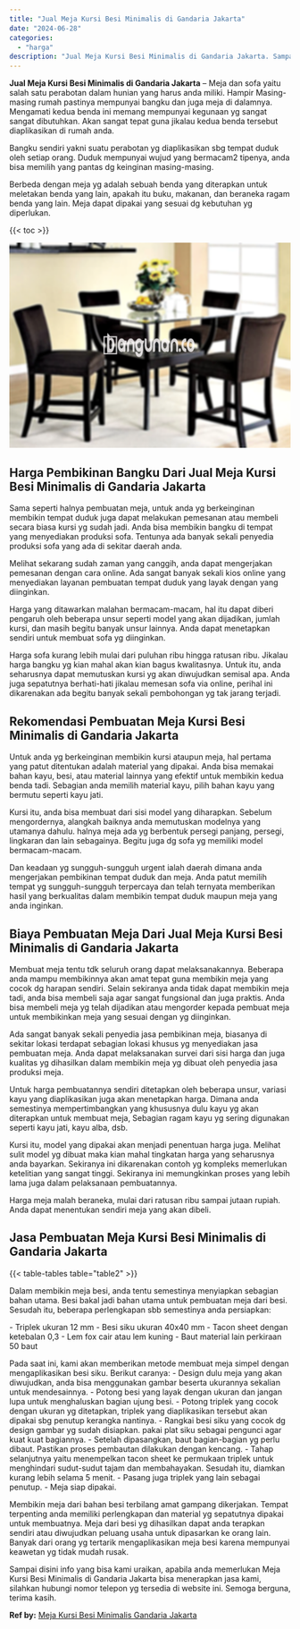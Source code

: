 ```yaml
---
title: "Jual Meja Kursi Besi Minimalis di Gandaria Jakarta"
date: "2024-06-28"
categories: 
  - "harga"
description: "Jual Meja Kursi Besi Minimalis di Gandaria Jakarta. Sampai disini info yang bisa kami uraikan, apabila anda memerlukan Meja Kursi Besi Minimalis di Gandaria..."
---
```


**Jual Meja Kursi Besi Minimalis di Gandaria Jakarta** – Meja dan sofa yaitu salah satu perabotan dalam hunian yang harus anda miliki. Hampir Masing-masing rumah pastinya mempunyai bangku dan juga meja di dalamnya. Mengamati kedua benda ini memang mempunyai kegunaan yg sangat sangat dibutuhkan. Akan sangat tepat guna jikalau kedua benda tersebut diaplikasikan di rumah anda.

Bangku sendiri yakni suatu perabotan yg diaplikasikan sbg tempat duduk oleh setiap orang. Duduk mempunyai wujud yang bermacam2 tipenya, anda bisa memilih yang pantas dg keinginan masing-masing.

Berbeda dengan meja yg adalah sebuah benda yang diterapkan untuk meletakan benda yang lain, apakah itu buku, makanan, dan beraneka ragam benda yang lain. Meja dapat dipakai yang sesuai dg kebutuhan yg diperlukan.

{{< toc >}}

![Jual Meja Kursi Besi Minimalis di Gandaria Jakarta](/images/jual-meja-besi-murah03.png)

## Harga Pembikinan Bangku Dari Jual Meja Kursi Besi Minimalis di Gandaria Jakarta

Sama seperti halnya pembuatan meja, untuk anda yg berkeinginan membikin tempat duduk juga dapat melakukan pemesanan atau membeli secara biasa kursi yg sudah jadi. Anda bisa membikin bangku di tempat yang menyediakan produksi sofa. Tentunya ada banyak sekali penyedia produksi sofa yang ada di sekitar daerah anda.

Melihat sekarang sudah zaman yang canggih, anda dapat mengerjakan pemesanan dengan cara online. Ada sangat banyak sekali kios online yang menyediakan layanan pembuatan tempat duduk yang layak dengan yang diinginkan.

Harga yang ditawarkan malahan bermacam-macam, hal itu dapat diberi pengaruh oleh beberapa unsur seperti model yang akan dijadikan, jumlah kursi, dan masih begitu banyak unsur lainnya. Anda dapat menetapkan sendiri untuk membuat sofa yg diinginkan.

Harga sofa kurang lebih mulai dari puluhan ribu hingga ratusan ribu. Jikalau harga bangku yg kian mahal akan kian bagus kwalitasnya. Untuk itu, anda seharusnya dapat memutuskan kursi yg akan diwujudkan semisal apa. Anda juga sepatutnya berhati-hati jikalau memesan sofa via online, perihal ini dikarenakan ada begitu banyak sekali pembohongan yg tak jarang terjadi.

## Rekomendasi Pembuatan Meja Kursi Besi Minimalis di Gandaria Jakarta

Untuk anda yg berkeinginan membikin kursi ataupun meja, hal pertama yang patut ditentukan adalah material yang dipakai. Anda bisa memakai bahan kayu, besi, atau material lainnya yang efektif untuk membikin kedua benda tadi. Sebagian anda memilih material kayu, pilih bahan kayu yang bermutu seperti kayu jati.

Kursi itu, anda bisa membuat dari sisi model yang diharapkan. Sebelum mengordernya, alangkah baiknya anda memutuskan modelnya yang utamanya dahulu. halnya meja ada yg berbentuk persegi panjang, persegi, lingkaran dan lain sebagainya. Begitu juga dg sofa yg memiliki model bermacam-macam.

Dan keadaan yg sungguh-sungguh urgent ialah daerah dimana anda mengerjakan pembikinan tempat duduk dan meja. Anda patut memilih tempat yg sungguh-sungguh terpercaya dan telah ternyata memberikan hasil yang berkualitas dalam membikin tempat duduk maupun meja yang anda inginkan.

## Biaya Pembuatan Meja Dari Jual Meja Kursi Besi Minimalis di Gandaria Jakarta

Membuat meja tentu tdk seluruh orang dapat melaksanakannya. Beberapa anda mampu membikinnya akan amat tepat guna membikin meja yang cocok dg harapan sendiri. Selain sekiranya anda tidak dapat membikin meja tadi, anda bisa membeli saja agar sangat fungsional dan juga praktis. Anda bisa membeli meja yg telah dijadikan atau mengorder kepada pembuat meja untuk membikinkan meja yang sesuai dengan yg diinginkan.

Ada sangat banyak sekali penyedia jasa pembikinan meja, biasanya di sekitar lokasi terdapat sebagian lokasi khusus yg menyediakan jasa pembuatan meja. Anda dapat melaksanakan survei dari sisi harga dan juga kualitas yg dihasilkan dalam membikin meja yg dibuat oleh penyedia jasa produksi meja.

Untuk harga pembuatannya sendiri ditetapkan oleh beberapa unsur, variasi kayu yang diaplikasikan juga akan menetapkan harga. Dimana anda semestinya mempertimbangkan yang khususnya dulu kayu yg akan diterapkan untuk membuat meja, Sebagian ragam kayu yg sering digunakan seperti kayu jati, kayu alba, dsb.

Kursi itu, model yang dipakai akan menjadi penentuan harga juga. Melihat sulit model yg dibuat maka kian mahal tingkatan harga yang seharusnya anda bayarkan. Sekiranya ini dikarenakan contoh yg kompleks memerlukan ketelitian yang sangat tinggi. Sekiranya ini memungkinkan proses yang lebih lama juga dalam pelaksanaan pembuatannya.

Harga meja malah beraneka, mulai dari ratusan ribu sampai jutaan rupiah. Anda dapat menentukan sendiri meja yang akan dibeli.

## Jasa Pembuatan Meja Kursi Besi Minimalis di Gandaria Jakarta

{{< table-tables table="table2" >}}

Dalam membikin meja besi, anda tentu semestinya menyiapkan sebagian bahan utama. Besi bakal jadi bahan utama untuk pembuatan meja dari besi. Sesudah itu, beberapa perlengkapan sbb semestinya anda persiapkan:

\- Triplek ukuran 12 mm - Besi siku ukuran 40x40 mm - Tacon sheet dengan ketebalan 0,3 - Lem fox cair atau lem kuning - Baut material lain perkiraan 50 baut

Pada saat ini, kami akan memberikan metode membuat meja simpel dengan mengaplikasikan besi siku. Berikut caranya: - Design dulu meja yang akan diwujudkan, anda bisa menggunakan gambar beserta ukurannya sekalian untuk mendesainnya. - Potong besi yang layak dengan ukuran dan jangan lupa untuk menghaluskan bagian ujung besi. - Potong triplek yang cocok dengan ukuran yg ditetapkan, triplek yang diaplikasikan tersebut akan dipakai sbg penutup kerangka nantinya. - Rangkai besi siku yang cocok dg design gambar yg sudah disiapkan. pakai plat siku sebagai pengunci agar kuat kuat bagiannya. - Setelah dipasangkan, baut bagian-bagian yg perlu dibaut. Pastikan proses pembautan dilakukan dengan kencang. - Tahap selanjutnya yaitu menempelkan tacon sheet ke permukaan triplek untuk menghindari sudut-sudut tajam dan membahayakan. Sesudah itu, diamkan kurang lebih selama 5 menit. - Pasang juga triplek yang lain sebagai penutup. - Meja siap dipakai.

Membikin meja dari bahan besi terbilang amat gampang dikerjakan. Tempat terpenting anda memiliki perlengkapan dan material yg sepatutnya dipakai untuk membuatnya. Meja dari besi yg dihasilkan dapat anda terapkan sendiri atau diwujudkan peluang usaha untuk dipasarkan ke orang lain. Banyak dari orang yg tertarik mengaplikasikan meja besi karena mempunyai keawetan yg tidak mudah rusak.

Sampai disini info yang bisa kami uraikan, apabila anda memerlukan Meja Kursi Besi Minimalis di Gandaria Jakarta bisa menerapkan jasa kami, silahkan hubungi nomor telepon yg tersedia di website ini. Semoga berguna, terima kasih.

**Ref by:** [Meja Kursi Besi Minimalis Gandaria Jakarta](https://id.wikipedia.org/wiki/Meja)
